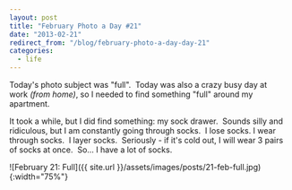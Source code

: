 ```yaml
---
layout: post
title: "February Photo a Day #21"
date: "2013-02-21"
redirect_from: "/blog/february-photo-a-day-day-21"
categories:
  - life
---
```


Today's photo subject was "full".  Today was also a crazy busy day at work _(from home)_, so I needed to find something "full" around my apartment.

It took a while, but I did find something: my sock drawer.  Sounds silly and ridiculous, but I am constantly going through socks.  I lose socks. I wear through socks.  I layer socks.  Seriously - if it's cold out, I will wear 3 pairs of socks at once.  So... I have a lot of socks.

![February 21: Full]({{ site.url }}/assets/images/posts/21-feb-full.jpg){:width="75%"}
